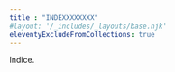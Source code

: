 ```yaml
---
title : "INDEXXXXXXXX"
#layout: '/_includes/_layouts/base.njk'
eleventyExcludeFromCollections: true
---
```

Indice.
